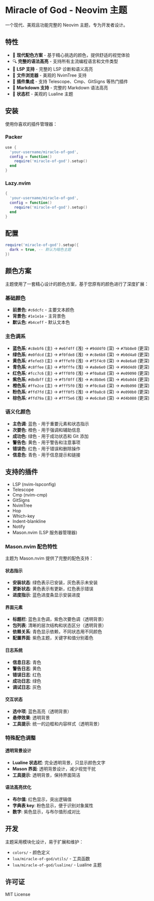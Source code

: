 # Miracle of God - Neovim 主题

一个现代、美观且功能完整的 Neovim 主题，专为开发者设计。

## 特性

- 🎨 **现代配色方案** - 基于精心挑选的颜色，提供舒适的视觉体验
- 🔍 **完整的语法高亮** - 支持所有主流编程语言和文件类型
- 🚀 **LSP 支持** - 完整的 LSP 诊断和语义高亮
- 📁 **文件浏览器** - 美观的 NvimTree 支持
- 🔧 **插件集成** - 支持 Telescope、Cmp、GitSigns 等热门插件
- 📝 **Markdown 支持** - 完整的 Markdown 语法高亮
- 🎯 **状态栏** - 美观的 Lualine 主题

## 安装

使用你喜欢的插件管理器：

### Packer
```lua
use {
  'your-username/miracle-of-god',
  config = function()
    require('miracle-of-god').setup()
  end
}
```

### Lazy.nvim
```lua
{
  'your-username/miracle-of-god',
  config = function()
    require('miracle-of-god').setup()
  end
}
```

## 配置

```lua
require('miracle-of-god').setup({
  dark = true, -- 默认为暗色主题
})
```

## 颜色方案

主题使用了一套精心设计的颜色方案，基于您原有的颜色进行了深度扩展：

### 基础颜色
- **前景色**: `#c6dcfc` - 主要文本颜色
- **背景色**: `#1e1e1e` - 主背景色
- **默认色**: `#b4ceff` - 默认文本色

### 主色调系
- **蓝色系**: `#c8ebf6` (主) → `#e6f4ff` (浅) → `#9dd4f0` (深) → `#7bb8e0` (更深)
- **绿色系**: `#e0fdcd` (主) → `#f0fde8` (浅) → `#c8e6b8` (深) → `#b0d4a0` (更深)
- **黄色系**: `#fefed3` (主) → `#fffef0` (浅) → `#f5f4c0` (深) → `#e8e6a0` (更深)
- **青色系**: `#c8ffee` (主) → `#f0fffe` (浅) → `#a8e6e0` (深) → `#90d4d0` (更深)
- **红色系**: `#fcc7c6` (主) → `#fff0f0` (浅) → `#f0a8a8` (深) → `#e09090` (更深)
- **紫色系**: `#dbdbff` (主) → `#f5f0ff` (浅) → `#c8b8e6` (深) → `#b0a0d4` (更深)
- **橙色系**: `#ffe2ce` (主) → `#fff5f0` (浅) → `#f0c8a8` (深) → `#e0b090` (更深)
- **粉色系**: `#ffd7fd` (主) → `#fff0f5` (浅) → `#f0a8c8` (深) → `#e090b0` (更深)
- **棕色系**: `#ffd79a` (主) → `#fff5e6` (浅) → `#e6c8a0` (深) → `#d4b080` (更深)

### 语义化颜色
- **主色调**: 蓝色 - 用于重要元素和状态指示
- **次要色**: 橙色 - 用于强调和辅助信息
- **成功色**: 绿色 - 用于成功状态和 Git 添加
- **警告色**: 黄色 - 用于警告和注意事项
- **错误色**: 红色 - 用于错误和删除操作
- **信息色**: 青色 - 用于信息提示和链接

## 支持的插件

- LSP (nvim-lspconfig)
- Telescope
- Cmp (nvim-cmp)
- GitSigns
- NvimTree
- Hop
- Which-key
- Indent-blankline
- Notify
- Mason.nvim (LSP 服务器管理器)

### Mason.nvim 配色特性

主题为 Mason.nvim 提供了完整的配色支持：

#### 状态指示
- **安装状态**: 绿色表示已安装，灰色表示未安装
- **更新状态**: 黄色表示有更新，红色表示错误
- **进度指示**: 蓝色进度条显示安装进度

#### 界面元素
- **标题栏**: 蓝色主色调，紫色次要色调（透明背景）
- **包列表**: 清晰的层次结构和状态区分（透明背景）
- **依赖关系**: 青色显示依赖，不同状态用不同颜色
- **配置界面**: 紫色主题，关键字和值分别着色

#### 日志系统
- **信息日志**: 青色
- **警告日志**: 黄色  
- **错误日志**: 红色
- **成功日志**: 绿色
- **调试日志**: 灰色

#### 交互状态
- **选中项**: 蓝色高亮（透明背景）
- **悬停效果**: 透明背景
- **工具提示**: 统一的边框和内容样式（透明背景）

### 特殊配色调整

#### 透明背景设计
- **Lualine 状态栏**: 完全透明背景，只显示颜色文字
- **Mason 界面**: 透明背景设计，减少视觉干扰
- **工具提示**: 透明背景，保持界面简洁

#### 语法高亮优化
- **布尔值**: 红色显示，突出逻辑值
- **字典表 key**: 粉色显示，便于识别对象属性
- **数字**: 紫色显示，与布尔值形成对比

## 开发

主题采用模块化设计，易于扩展和维护：

- `colors/` - 颜色定义
- `lua/miracle-of-god/utils/` - 工具函数
- `lua/miracle-of-god/lualine/` - Lualine 主题

## 许可证

MIT License

